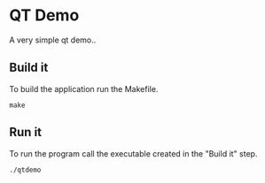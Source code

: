 # QT Demo
A very simple qt demo..


## Build it
To build the application run the Makefile.

```
make
```


## Run it
To run the program call the executable created in the "Build it" step.

```
./qtdemo
```
